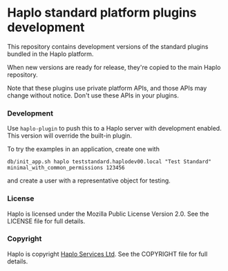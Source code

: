 
# Haplo standard platform plugins development

This repository contains development versions of the standard plugins bundled in the Haplo platform.

When new versions are ready for release, they're copied to the main Haplo repository.

Note that these plugins use private platform APIs, and those APIs may change without notice. Don't use these APIs in your plugins.

### Development

Use `haplo-plugin` to push this to a Haplo server with development enabled. This version will override the built-in plugin.

To try the examples in an application, create one with

    db/init_app.sh haplo teststandard.haplodev00.local "Test Standard" minimal_with_common_permissions 123456

and create a user with a representative object for testing.

### License

Haplo is licensed under the Mozilla Public License Version 2.0. See the LICENSE file for full details.

### Copyright

Haplo is copyright [Haplo Services Ltd](http://www.haplo-services.com). See the COPYRIGHT file for full details.

